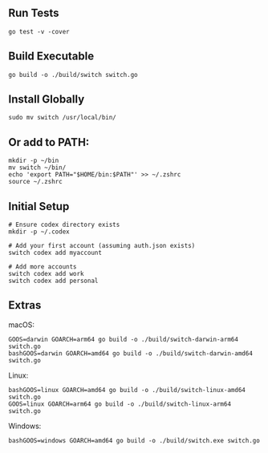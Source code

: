 ## Run Tests

```
go test -v -cover
```

## Build Executable

```
go build -o ./build/switch switch.go
```

## Install Globally

```
sudo mv switch /usr/local/bin/
```

## Or add to PATH:

```
mkdir -p ~/bin
mv switch ~/bin/
echo 'export PATH="$HOME/bin:$PATH"' >> ~/.zshrc
source ~/.zshrc
```

## Initial Setup

```
# Ensure codex directory exists
mkdir -p ~/.codex

# Add your first account (assuming auth.json exists)
switch codex add myaccount

# Add more accounts
switch codex add work
switch codex add personal
```

## Extras

macOS:

```
GOOS=darwin GOARCH=arm64 go build -o ./build/switch-darwin-arm64 switch.go
bashGOOS=darwin GOARCH=amd64 go build -o ./build/switch-darwin-amd64 switch.go
```

Linux:

```
bashGOOS=linux GOARCH=amd64 go build -o ./build/switch-linux-amd64 switch.go
GOOS=linux GOARCH=arm64 go build -o ./build/switch-linux-arm64 switch.go
```

Windows:

```
bashGOOS=windows GOARCH=amd64 go build -o ./build/switch.exe switch.go
```
